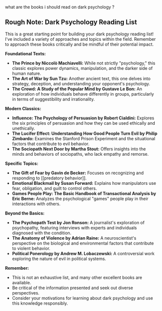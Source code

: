 what are the books i should read on dark psychology ?

 ## Rough Note: Dark Psychology Reading List 

This is a great starting point for building your dark psychology reading list! I've included a variety of approaches and topics within the field. Remember to approach these books critically and be mindful of their potential impact. 

**Foundational Texts:**

* **The Prince by Niccolò Machiavelli:**  While not strictly "psychology," this classic explores power dynamics, manipulation, and the darker side of human nature.
* **The Art of War by Sun Tzu:** Another ancient text, this one delves into strategy, deception, and understanding your opponent's psychology. 
* **The Crowd: A Study of the Popular Mind by Gustave Le Bon:** An exploration of how individuals behave differently in groups, particularly in terms of suggestibility and irrationality.

**Modern Classics:**

* **Influence: The Psychology of Persuasion by Robert Cialdini:** Explores the six principles of persuasion and how they can be used ethically and unethically. 
* **The Lucifer Effect: Understanding How Good People Turn Evil by Philip Zimbardo:** Examines the Stanford Prison Experiment and the situational factors that contribute to evil behavior. 
* **The Sociopath Next Door by Martha Stout:** Offers insights into the minds and behaviors of sociopaths, who lack empathy and remorse. 

**Specific Topics:**

* **The Gift of Fear by Gavin de Becker:** Focuses on recognizing and responding to [[predatory behavior]]. 
* **Emotional Blackmail by Susan Forward:**  Explains how manipulators use fear, obligation, and guilt to control others.
* **Games People Play: The Basic Handbook of Transactional Analysis by Eric Berne:** Analyzes the psychological "games" people play in their interactions with others. 

**Beyond the Basics:**

* **The Psychopath Test by Jon Ronson:** A journalist's exploration of psychopathy, featuring interviews with experts and individuals diagnosed with the condition.
* **The Anatomy of Violence by Adrian Raine:** A neuroscientist's perspective on the biological and environmental factors that contribute to violent behavior.
* **Political Ponerology by Andrew M. Lobaczewski:**  A controversial work exploring the nature of evil in political systems. 

**Remember:** 

* This is not an exhaustive list, and many other excellent books are available. 
* Be critical of the information presented and seek out diverse perspectives. 
* Consider your motivations for learning about dark psychology and use this knowledge responsibly. 
